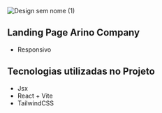 ![Design sem nome (1)](https://github.com/RianBeckert/arino_lp/assets/81371744/ee057f90-4eef-440c-b7ea-0110c54bfcfd)

## Landing Page Arino Company
* Responsivo
## Tecnologias utilizadas no Projeto

* Jsx
* React + Vite
* TailwindCSS
